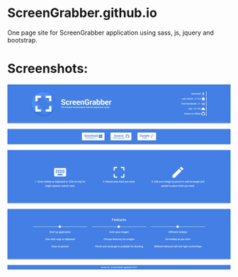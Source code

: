 # ScreenGrabber.github.io
One page site for ScreenGrabber application using sass, js, jquery and bootstrap. 

# Screenshots:
<img src="image_2017-09-11_00-56-03.png"/>

